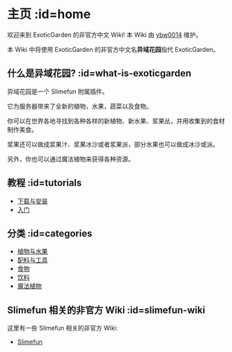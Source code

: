 # 主页 :id=home

欢迎来到 ExoticGarden 的非官方中文 Wiki! 本 Wiki 由 [ybw0014](https://github.com/ybw0014) 维护。

本 Wiki 中将使用 ExoticGarden 的非官方中文名**异域花园**指代 ExoticGarden。

## 什么是异域花园? :id=what-is-exoticgarden

异域花园是一个 Slimefun 附属插件。

它为服务器带来了全新的植物，水果，蔬菜以及食物。

你可以在世界各地寻找到各种各样的新植物、新水果、浆果丛，并用收集到的食材制作美食。

浆果还可以做成浆果汁、浆果冰沙或者浆果派，部分水果也可以做成冰沙或派。

另外，你也可以通过魔法植物来获得各种资源。

## 教程 :id=tutorials

- [下载与安装](/Install-ExoticGarden)
- [入门](/Getting-Started)

## 分类 :id=categories

- [植物与水果](/Plants-and-Fruits)
- [配料与工具](/Misc)
- [食物](/Food)
- [饮料](/Drinks)
- [魔法植物](/Magical-Plants)

## Slimefun 相关的非官方 Wiki :id=slimefun-wiki

这里有一些 Slimefun 相关的非官方 Wiki:

- [Slimefun](https://slimefun.guizhanss.wiki/)
